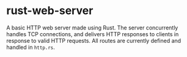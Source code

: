 # rust-web-server
A basic HTTP web server made using Rust. The server concurrently handles TCP connections, and delivers HTTP responses to clients in response to valid HTTP requests.
All routes are currently defined and handled in `http.rs`.
